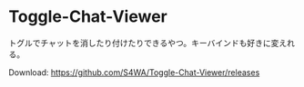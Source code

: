 # Toggle-Chat-Viewer
トグルでチャットを消したり付けたりできるやつ。キーバインドも好きに変えれる。  
  
Download: https://github.com/S4WA/Toggle-Chat-Viewer/releases
